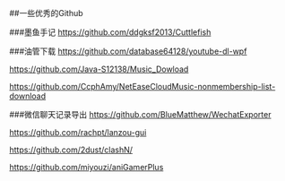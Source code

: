 ##一些优秀的Github


###墨鱼手记
https://github.com/ddgksf2013/Cuttlefish

###油管下载
https://github.com/database64128/youtube-dl-wpf



https://github.com/Java-S12138/Music_Dowload


https://github.com/CcphAmy/NetEaseCloudMusic-nonmembership-list-download


###微信聊天记录导出
https://github.com/BlueMatthew/WechatExporter

https://github.com/rachpt/lanzou-gui


https://github.com/2dust/clashN/


https://github.com/miyouzi/aniGamerPlus



